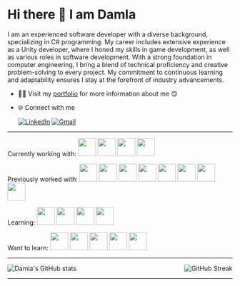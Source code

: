 # Hi there 👋 I am Damla

I am an experienced software developer with a diverse background, specializing in C# programming. My career includes extensive experience as a Unity developer, where I honed my skills in game development, as well as various roles in software development. With a strong foundation in computer engineering, I bring a blend of technical proficiency and creative problem-solving to every project. My commitment to continuous learning and adaptability ensures I stay at the forefront of industry advancements.
* 👨‍💻 Visit my [portfolio](https://damlamtn.github.io/portfolio/) for more information about me 😊
* 🌐 Connect with me

    [![LinkedIn](https://skillicons.dev/icons?i=linkedin)](https://www.linkedin.com/in/damlametinorak/)
    [![Gmail](https://skillicons.dev/icons?i=gmail)](mailto:damla91@gmail.com)

***


Currently working with:
<a href="https://learn.microsoft.com/en-us/dotnet/csharp/"><img height="40" width="40" src="https://skillicons.dev/icons?i=cs" /></a>
<a href="https://visualstudio.microsoft.com/"><img height="40" width="40" src="https://skillicons.dev/icons?i=visualstudio" /></a>
<a href="https://code.visualstudio.com/"><img height="40" width="40" src="https://skillicons.dev/icons?i=vscode" /></a>
<a href="https://dotnet.microsoft.com/en-us/"><img height="40" width="40" src="https://skillicons.dev/icons?i=dotnet" /></a>

Previously worked with:
<a href="https://unity.com/"><img height="40" width="40" src="https://skillicons.dev/icons?i=unity" /></a>
<img height="40" width="40" src="https://skillicons.dev/icons?i=c" />
<a href="https://www.jetbrains.com/rider/"><img height="40" width="40" src="https://skillicons.dev/icons?i=rider" /></a>
<a href="https://www.arduino.cc/"><img height="40" width="40" src="https://skillicons.dev/icons?i=arduino" /></a>
<a href="https://www.sourcetreeapp.com/"><img height="40" width="40" src="https://cdn.jsdelivr.net/gh/devicons/devicon@latest/icons/sourcetree/sourcetree-original-wordmark.svg" /></a>
<a href="https://about.gitlab.com/"><img height="40" width="40" src="https://skillicons.dev/icons?i=gitlab" /></a>
<a href="https://circleci.com/"><img height="40" width="40" src="https://cdn.simpleicons.org/circleci/white" /></a>
<a href="https://www.microsoft.com/en-us/sql-server/"><img height="40" width="40" src="https://cdn.jsdelivr.net/gh/devicons/devicon@latest/icons/microsoftsqlserver/microsoftsqlserver-original.svg" /></a>

Learning:
<a href="https://developer.mozilla.org/en-US/docs/Web/JavaScript"><img height="40" width="40" src="https://skillicons.dev/icons?i=js" /></a>
<a href="https://developer.mozilla.org/en-US/docs/Web/HTML"><img height="40" width="40" src="https://skillicons.dev/icons?i=html" /></a>
<a href="https://developer.mozilla.org/en-US/docs/Web/CSS"><img height="40" width="40" src="https://skillicons.dev/icons?i=css" /></a>
<a href="https://react.dev/"><img height="40" width="40" src="https://skillicons.dev/icons?i=react" /></a>

Want to learn:
<a href="https://aws.amazon.com/"><img height="40" width="40" src="https://skillicons.dev/icons?i=aws" /></a>
<a href="https://azure.microsoft.com/en-us"><img height="40" width="40" src="https://skillicons.dev/icons?i=azure" /></a>
<img height="40" width="40" src="https://skillicons.dev/icons?i=cpp" />
<a href="https://www.lua.org/"><img height="40" width="40" src="https://skillicons.dev/icons?i=lua" /></a>
<a href="https://www.python.org/"><img height="40" width="40" src="https://skillicons.dev/icons?i=py" /></a>

***

<div style="display: flex; justify-content: space-between;">
    <img src="https://github-readme-stats.vercel.app/api?username=damlaMtn&show_icons=true&theme=noctis_minimus" alt="Damla's GitHub stats">
    <img src="https://streak-stats.demolab.com/?user=damlaMtn&theme=panda" alt="GitHub Streak">
</div>  

***

<!--
[![Unity](https://img.shields.io/badge/unity-%23000000.svg?style=for-the-badge&logo=unity&logoColor=white)](https://unity.com/)
[![C#](https://img.shields.io/badge/c%23-%23239120.svg?style=for-the-badge&logo=csharp&logoColor=white)](https://learn.microsoft.com/en-us/dotnet/csharp/)
[![Visual Studio](https://img.shields.io/badge/Visual%20Studio-5C2D91.svg?style=for-the-badge&logo=visual-studio&logoColor=white)](https://visualstudio.microsoft.com/)
[![CircleCI](https://img.shields.io/badge/circle%20ci-%23161616.svg?style=for-the-badge&logo=circleci&logoColor=white)](https://circleci.com/)
[![.Net](https://img.shields.io/badge/.NET-5C2D91?style=for-the-badge&logo=.net&logoColor=white)](https://dotnet.microsoft.com/en-us/)
[![MicrosoftSQLServer](https://img.shields.io/badge/Microsoft%20SQL%20Server-CC2927?style=for-the-badge&logo=microsoft%20sql%20server&logoColor=white)](https://www.microsoft.com/en-us/sql-server/)

[![LinkedIn](https://img.shields.io/badge/linkedin-%230077B5.svg?style=for-the-badge&logo=linkedin&logoColor=white)](https://www.linkedin.com/in/damlametinorak/)
[![Gmail](https://img.shields.io/badge/Gmail-D14836?style=for-the-badge&logo=gmail&logoColor=white)](mailto:damla91@gmail.com) 
-->


